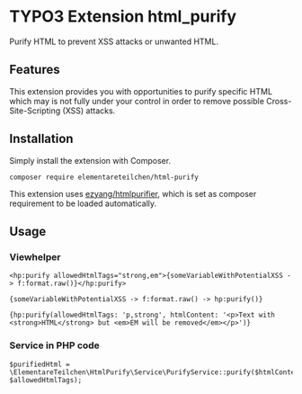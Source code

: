 # TYPO3 Extension html_purify

Purify HTML to prevent XSS attacks or unwanted HTML.

## Features

This extension provides you with opportunities to purify specific HTML
which may is not fully under your control in order to
remove possible Cross-Site-Scripting (XSS) attacks.

## Installation

Simply install the extension with Composer.

`composer require elementareteilchen/html-purify`

This extension uses [ezyang/htmlpurifier](https://github.com/ezyang/htmlpurifier),
which is set as composer requirement to be loaded automatically.

## Usage

### Viewhelper

```
<hp:purify allowedHtmlTags="strong,em">{someVariableWithPotentialXSS -> f:format.raw()}</hp:purify>
```
```
{someVariableWithPotentialXSS -> f:format.raw() -> hp:purify()}
```
```
{hp:purify(allowedHtmlTags: 'p,strong', htmlContent: '<p>Text with <strong>HTML</strong> but <em>EM will be removed</em></p>')}
```

### Service in PHP code
```
$purifiedHtml = \ElementareTeilchen\HtmlPurify\Service\PurifyService::purify($htmlContent, $allowedHtmlTags);
```
